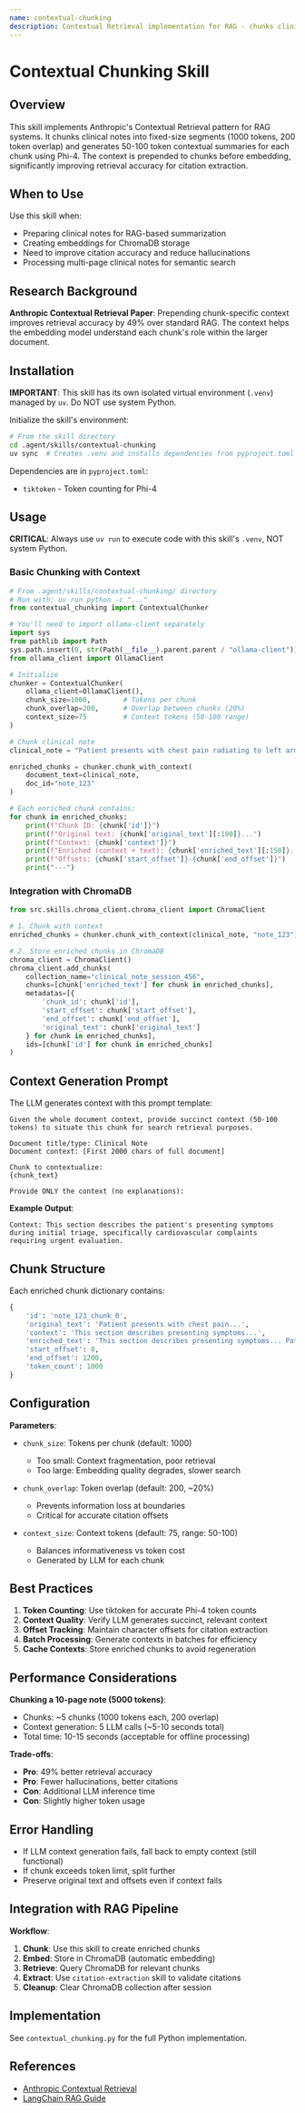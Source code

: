 ```yaml
---
name: contextual-chunking
description: Contextual Retrieval implementation for RAG - chunks clinical notes with LLM-generated context prepended to each chunk before embedding. Improves citation accuracy by 49% per Anthropic research.
---
```


# Contextual Chunking Skill

## Overview

This skill implements Anthropic's Contextual Retrieval pattern for RAG systems. It chunks clinical notes into fixed-size segments (1000 tokens, 200 token overlap) and generates 50-100 token contextual summaries for each chunk using Phi-4. The context is prepended to chunks before embedding, significantly improving retrieval accuracy for citation extraction.

## When to Use

Use this skill when:
- Preparing clinical notes for RAG-based summarization
- Creating embeddings for ChromaDB storage
- Need to improve citation accuracy and reduce hallucinations
- Processing multi-page clinical notes for semantic search

## Research Background

**Anthropic Contextual Retrieval Paper**: Prepending chunk-specific context improves retrieval accuracy by 49% over standard RAG. The context helps the embedding model understand each chunk's role within the larger document.

## Installation

**IMPORTANT**: This skill has its own isolated virtual environment (`.venv`) managed by `uv`. Do NOT use system Python.

Initialize the skill's environment:
```bash
# From the skill directory
cd .agent/skills/contextual-chunking
uv sync  # Creates .venv and installs dependencies from pyproject.toml
```

Dependencies are in `pyproject.toml`:
- `tiktoken` - Token counting for Phi-4

## Usage

**CRITICAL**: Always use `uv run` to execute code with this skill's `.venv`, NOT system Python.

### Basic Chunking with Context

```python
# From .agent/skills/contextual-chunking/ directory
# Run with: uv run python -c "..."
from contextual_chunking import ContextualChunker

# You'll need to import ollama-client separately
import sys
from pathlib import Path
sys.path.insert(0, str(Path(__file__).parent.parent / "ollama-client"))
from ollama_client import OllamaClient

# Initialize
chunker = ContextualChunker(
    ollama_client=OllamaClient(),
    chunk_size=1000,        # Tokens per chunk
    chunk_overlap=200,      # Overlap between chunks (20%)
    context_size=75         # Context tokens (50-100 range)
)

# Chunk clinical note
clinical_note = "Patient presents with chest pain radiating to left arm..."

enriched_chunks = chunker.chunk_with_context(
    document_text=clinical_note,
    doc_id="note_123"
)

# Each enriched chunk contains:
for chunk in enriched_chunks:
    print(f"Chunk ID: {chunk['id']}")
    print(f"Original text: {chunk['original_text'][:100]}...")
    print(f"Context: {chunk['context']}")
    print(f"Enriched (context + text): {chunk['enriched_text'][:150]}...")
    print(f"Offsets: {chunk['start_offset']}-{chunk['end_offset']}")
    print("---")
```

### Integration with ChromaDB

```python
from src.skills.chroma_client.chroma_client import ChromaClient

# 1. Chunk with context
enriched_chunks = chunker.chunk_with_context(clinical_note, "note_123")

# 2. Store enriched chunks in ChromaDB
chroma_client = ChromaClient()
chroma_client.add_chunks(
    collection_name="clinical_note_session_456",
    chunks=[chunk['enriched_text'] for chunk in enriched_chunks],
    metadatas=[{
        'chunk_id': chunk['id'],
        'start_offset': chunk['start_offset'],
        'end_offset': chunk['end_offset'],
        'original_text': chunk['original_text']
    } for chunk in enriched_chunks],
    ids=[chunk['id'] for chunk in enriched_chunks]
)
```

## Context Generation Prompt

The LLM generates context with this prompt template:

```
Given the whole document context, provide succinct context (50-100 tokens) to situate this chunk for search retrieval purposes.

Document title/type: Clinical Note
Document context: [First 2000 chars of full document]

Chunk to contextualize:
{chunk_text}

Provide ONLY the context (no explanations):
```

**Example Output**:
```
Context: This section describes the patient's presenting symptoms during initial triage, specifically cardiovascular complaints requiring urgent evaluation.
```

## Chunk Structure

Each enriched chunk dictionary contains:
```python
{
    'id': 'note_123_chunk_0',
    'original_text': 'Patient presents with chest pain...',
    'context': 'This section describes presenting symptoms...',
    'enriched_text': 'This section describes presenting symptoms... Patient presents with chest pain...',
    'start_offset': 0,
    'end_offset': 1200,
    'token_count': 1000
}
```

## Configuration

**Parameters**:
- `chunk_size`: Tokens per chunk (default: 1000)
  - Too small: Context fragmentation, poor retrieval
  - Too large: Embedding quality degrades, slower search
  
- `chunk_overlap`: Token overlap (default: 200, ~20%)
  - Prevents information loss at boundaries
  - Critical for accurate citation offsets
  
- `context_size`: Context tokens (default: 75, range: 50-100)
  - Balances informativeness vs token cost
  - Generated by LLM for each chunk

## Best Practices

1. **Token Counting**: Use tiktoken for accurate Phi-4 token counts
2. **Context Quality**: Verify LLM generates succinct, relevant context
3. **Offset Tracking**: Maintain character offsets for citation extraction
4. **Batch Processing**: Generate contexts in batches for efficiency
5. **Cache Contexts**: Store enriched chunks to avoid regeneration

## Performance Considerations

**Chunking a 10-page note (5000 tokens)**:
- Chunks: ~5 chunks (1000 tokens each, 200 overlap)
- Context generation: 5 LLM calls (~5-10 seconds total)
- Total time: 10-15 seconds (acceptable for offline processing)

**Trade-offs**:
- **Pro**: 49% better retrieval accuracy
- **Pro**: Fewer hallucinations, better citations
- **Con**: Additional LLM inference time
- **Con**: Slightly higher token usage

## Error Handling

- If LLM context generation fails, fall back to empty context (still functional)
- If chunk exceeds token limit, split further
- Preserve original text and offsets even if context fails

## Integration with RAG Pipeline

**Workflow**:
1. **Chunk**: Use this skill to create enriched chunks
2. **Embed**: Store in ChromaDB (automatic embedding)
3. **Retrieve**: Query ChromaDB for relevant chunks
4. **Extract**: Use `citation-extraction` skill to validate citations
5. **Cleanup**: Clear ChromaDB collection after session

## Implementation

See `contextual_chunking.py` for the full Python implementation.

## References

- [Anthropic Contextual Retrieval](https://www.anthropic.com/news/contextual-retrieval)
- [LangChain RAG Guide](https://python.langchain.com/docs/use_cases/question_answering)
